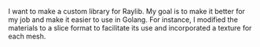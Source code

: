 I want to make a custom library for Raylib. My goal is to make it better for my job and make it easier to use in Golang.
For instance, I modified the materials to a slice format to facilitate its use and incorporated a texture for each mesh.


